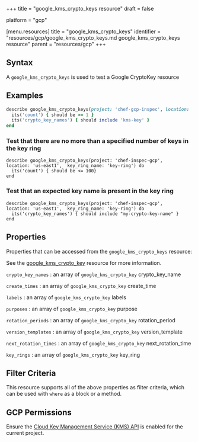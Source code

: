 +++
title = "google_kms_crypto_keys resource"
draft = false

platform = "gcp"

[menu.resources]
    title = "google_kms_crypto_keys"
    identifier = "resources/gcp/google_kms_crypto_keys.md google_kms_crypto_keys resource"
    parent = "resources/gcp"
+++

## Syntax

A `google_kms_crypto_keys` is used to test a Google CryptoKey resource

## Examples

```ruby
describe google_kms_crypto_keys(project: 'chef-gcp-inspec', location: 'europe-west2', key_ring_name: 'kms-key-ring') do
  its('count') { should be >= 1 }
  its('crypto_key_names') { should include 'kms-key' }
end
```

### Test that there are no more than a specified number of keys in the key ring

    describe google_kms_crypto_keys(project: 'chef-inspec-gcp',   location: 'us-east1',  key_ring_name: 'key-ring') do
      its('count') { should be <= 100}
    end

### Test that an expected key name is present in the key ring

    describe google_kms_crypto_keys(project: 'chef-inspec-gcp',   location: 'us-east1',  key_ring_name: 'key-ring') do
      its('crypto_key_names') { should include "my-crypto-key-name" }
    end

## Properties

Properties that can be accessed from the `google_kms_crypto_keys` resource:

See the [google_kms_crypto_key](/resources/google_kms_crypto_key/#properties) resource for more information.

`crypto_key_names`
: an array of `google_kms_crypto_key` crypto_key_name

`create_times`
: an array of `google_kms_crypto_key` create_time

`labels`
: an array of `google_kms_crypto_key` labels

`purposes`
: an array of `google_kms_crypto_key` purpose

`rotation_periods`
: an array of `google_kms_crypto_key` rotation_period

`version_templates`
: an array of `google_kms_crypto_key` version_template

`next_rotation_times`
: an array of `google_kms_crypto_key` next_rotation_time

`key_rings`
: an array of `google_kms_crypto_key` key_ring

## Filter Criteria

This resource supports all of the above properties as filter criteria, which can be used
with `where` as a block or a method.

## GCP Permissions

Ensure the [Cloud Key Management Service (KMS) API](https://console.cloud.google.com/apis/library/cloudkms.googleapis.com/) is enabled for the current project.
